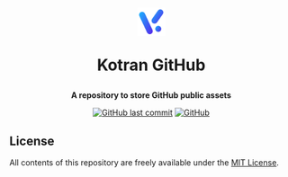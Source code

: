 <p align="center">
    <h1 align="center">
        <img src="https://github.com/kotran-org/.github/blob/main/assets/symbol/symbol_colored.svg" width="50" height="50">
        <p>Kotran GitHub</p>
    </h1>
    <p align="center"><b>A repository to store GitHub public assets</b></p>
    <p align="center">
        <a target="_blank" href="https://github.com/kotran-org/.github/commits/main"><img alt="GitHub last commit" src="https://img.shields.io/github/last-commit/kotran-org/.github"></a>
        <a target="_blank" href="https://github.com/kotran-org/.github/blob/main/LICENSE"><img alt="GitHub" src="https://img.shields.io/github/license/kotran-org/.github"></a>
    </p>
</p>

## License
All contents of this repository are freely available under the [MIT License](http://opensource.org/licenses/MIT).

